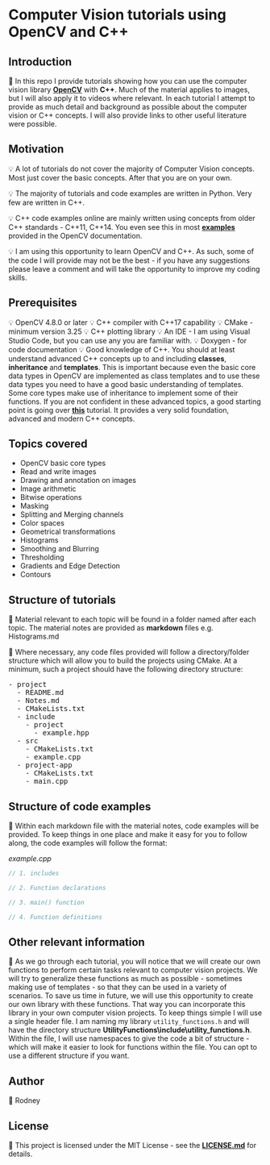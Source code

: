 # Computer Vision tutorials using OpenCV and C++

## Introduction

:memo: In this repo I provide tutorials showing how you can use the computer vision library <a href = "https://docs.opencv.org/4.8.0/index.html">**OpenCV**</a> with **C++**. Much of the material applies to images, but I will also apply it to videos where relevant. In each tutorial I attempt to provide as much detail and background as possible about the computer vision or C++ concepts. I will also provide links to other useful literature were possible.


## Motivation

:bulb: A lot of tutorials do not cover the majority of Computer Vision concepts. Most just cover the basic concepts. After that you are on your own.

:bulb: The majority of tutorials and code examples are written in Python. Very few are written in C++.

:bulb: C++ code examples online are mainly written using concepts from older C++ standards - C++11, C++14. You even see this in most <a href = "https://docs.opencv.org/4.8.0/d9/df8/tutorial_root.html">**examples**</a> provided in the OpenCV documentation.

:bulb: I am using this opportunity to learn OpenCV and C++. As such, some of the code I will provide may not be the best - if you have any suggestions please leave a comment and will take the opportunity to improve my coding skills.

## Prerequisites

:bulb: OpenCV 4.8.0 or later
:bulb: C++ compiler with C++17 capability
:bulb: CMake - minimum version 3.25
:bulb: C++ plotting library
:bulb: An IDE - I am using Visual Studio Code, but you can use any you are familiar with.
:bulb: Doxygen - for code documentation
:bulb: Good knowledge of C++. You should at least understand advanced C++ concepts up to and including **classes**, **inheritance** and **templates**. This is important because even the basic core data types in OpenCV are implemented as class templates and to use these data types you need to have a good basic understanding of templates. Some core types make use of inheritance to implement some of their functions. If you are not confident in these advanced topics, a good starting point is going over <a href = "https://www.learncpp.com/">**this**</a> tutorial. It provides a very solid foundation, advanced and modern C++ concepts.

## Topics covered

* OpenCV basic core types
* Read and write images
* Drawing and annotation on images
* Image arithmetic
* Bitwise operations
* Masking
* Splitting and Merging channels
* Color spaces
* Geometrical transformations
* Histograms
* Smoothing and Blurring
* Thresholding
* Gradients and Edge Detection
* Contours

## Structure of tutorials

:memo: Material relevant to each topic will be found in a folder named after each topic. The material notes are provided as **markdown** files e.g. Histograms.md

:memo: Where necessary, any code files provided will follow a directory/folder structure which will allow you to build the projects using CMake. At a minimum, such a project should have the following directory structure:

<div class="highlight-default notranslate"><div class="highlight"><pre><span></span><span class="o">-</span> <span class="n">project</span>
  <span class="o">-</span> <span class="n">README</span><span class="o">.</span><span class="n">md</span>
  <span class="o">-</span> <span class="n">Notes</span><span class="o">.</span><span class="n">md</span>
  <span class="o">-</span> <span class="n">CMakeLists</span><span class="o">.</span><span class="n">txt</span>  
  <span class="o">-</span> <span class="n">include</span>
    <span class="o">-</span> <span class="n">project</span>
      <span class="o">-</span> <span class="n">example</span><span class="o">.</span><span class="n">hpp</span>
  <span class="o">-</span> <span class="n">src</span>
    <span class="o">-</span> <span class="n">CMakeLists</span><span class="o">.</span><span class="n">txt</span>
    <span class="o">-</span> <span class="n">example</span><span class="o">.</span><span class="n">cpp</span>
  <span class="o">-</span> <span class="n">project-app</span>
    <span class="o">-</span> <span class="n">CMakeLists</span><span class="o">.</span><span class="n">txt</span>
    <span class="o">-</span> <span class="n">main</span><span class="o">.</span><span class="n">cpp</span>
</pre></div>
</div>



## Structure of code examples

:memo: Within each markdown file with the material notes, code examples will be provided. To keep things in one place and make it easy for you to follow along, the code examples will follow the format:

*example.cpp*
```c++
// 1. includes

// 2. Function declarations

// 3. main() function

// 4. Function definitions
```

## Other relevant information

:memo: As we go through each tutorial, you will notice that we will create our own functions to perform certain tasks relevant to computer vision projects. We will try to generalize these functions as much as possible - sometimes making use of templates - so that they can be used in a variety of scenarios. To save us time in future, we will use this opportunity to create our own library with these functions. That way you can incorporate this library in your own computer vision projects. To keep things simple I will use a single header file. I am naming my library `utility_functions.h` and will have the directory structure **UtilityFunctions\include\utility_functions.h**. Within the file, I will use namespaces to give the code a bit of structure - which will make it easier to look for functions within the file. You can opt to use a different structure if you want.

## Author

:memo: Rodney

## License

:memo: This project is licensed under the MIT License - see the <a href = "https://github.com/cv21rgt/OpenCV-CPP-Tutorial/blob/main/LICENSE">**LICENSE.md**</a> for details.
